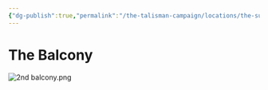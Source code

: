 ```yaml
---
{"dg-publish":true,"permalink":"/the-talisman-campaign/locations/the-sunken-spire/levels-players/2nd-balcony/","noteIcon":""}
---
```


# The Balcony
![2nd balcony.png](/img/user/The%20Talisman%20Campaign/Locations/The%20Sunken%20Spire/Levels%20(Players)/2nd%20balcony.png)


